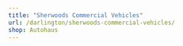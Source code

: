 ```yaml
---
title: "Sherwoods Commercial Vehicles"
url: /darlington/sherwoods-commercial-vehicles/
shop: Autohaus
---
```

